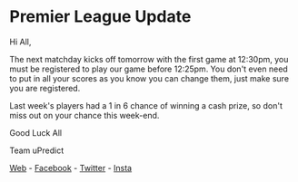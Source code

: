 # Premier League Update

Hi All,

The next matchday kicks off tomorrow with the first game at 12:30pm, you must be registered to play our game before 12:25pm. You don't even need to put in all your scores as you know you can change them, just make sure you are registered.

Last week's players had a 1 in 6 chance of winning a cash prize,  so don't miss out on your chance this week-end.

Good Luck All

Team uPredict

<Centre>[Web](https://www.upredict.co.uk) - [Facebook](https://www.facebook.com/upredict) - [Twitter](https://twitter.com/upredict_it/) - [Insta](https://www.instagram.com/upredict_it/)</Centre>
